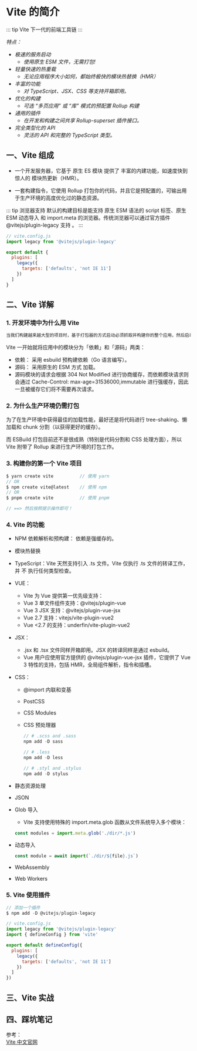 # Vite 的简介

::: tip Vite
下一代的前端工具链
:::

_特点：_

- _极速的服务启动_
  - _使用原生 ESM 文件，无需打包!_
- _轻量快速的热重载_
  - _无论应用程序大小如何，都始终极快的模块热替换（HMR）_
- _丰富的功能_
  - _对 TypeScript、JSX、CSS 等支持开箱即用。_
- _优化的构建_
  - _可选 “多页应用” 或 “库” 模式的预配置 Rollup 构建_
- _通用的插件_
  - _在开发和构建之间共享 Rollup-superset 插件接口。_
- _完全类型化的 API_
  - _灵活的 API 和完整的 TypeScript 类型。_

## 一、Vite 组成

- 一个开发服务器，它基于 原生 ES 模块 提供了 丰富的内建功能，如速度快到惊人的 模块热更新（HMR）。

- 一套构建指令，它使用 Rollup 打包你的代码，并且它是预配置的，可输出用于生产环境的高度优化过的静态资源。

::: tip 浏览器支持
默认的构建目标是能支持 原生 ESM 语法的 script 标签、原生 ESM 动态导入 和 import.meta 的浏览器。传统浏览器可以通过官方插件 @vitejs/plugin-legacy 支持 。
:::

```js
// vite.config.js
import legacy from '@vitejs/plugin-legacy'

export default {
  plugins: [
    legacy({
      targets: ['defaults', 'not IE 11']
    })
  ]
}
```

## 二、Vite 详解

### 1. 开发环境中为什么用 Vite

```html
当我们构建越来越大型的项目时，基于打包器的方式启动必须抓取并构建你的整个应用，然后启动服务。尤其是热更新（HMR）时，反馈迟钝极大的影响「开发体验」。
```

Vite 一开始就将应用中的模块分为「依赖」和「源码」两类：

- 依赖： 采用 esbuild 预构建依赖（Go 语言编写）。
- 源码： 采用原生的 ESM 方式 加载。
- 源码模块的请求会根据 304 Not Modified 进行协商缓存，而依赖模块请求则会通过 Cache-Control: max-age=31536000,immutable 进行强缓存，因此一旦被缓存它们将不需要再次请求。

### 2. 为什么生产环境仍需打包

为了在生产环境中获得最佳的加载性能，最好还是将代码进行 tree-shaking、懒加载和 chunk 分割（以获得更好的缓存）。

而 ESBuild 打包目前还不是很成熟（特别是代码分割和 CSS 处理方面），所以 Vite 附带了 Rollup 来进行生产环境的打包工作。

### 3. 构建你的第一个 Vite 项目

```js
$ yarn create vite          // 使用 yarn
// OR
$ npm create vite@latest    // 使用 npm
// OR
$ pnpm create vite          // 使用 pnpm

// ==> 然后按照提示操作即可！
```

### 4. Vite 的功能

- NPM 依赖解析和预构建： 依赖是强缓存的。
- 模块热替换
- TypeScript：Vite 天然支持引入 .ts 文件。Vite 仅执行 .ts 文件的转译工作，并 不 执行任何类型检查。
- VUE：
  - Vite 为 Vue 提供第一优先级支持：
  - Vue 3 单文件组件支持：@vitejs/plugin-vue
  - Vue 3 JSX 支持：@vitejs/plugin-vue-jsx
  - Vue 2.7 支持：vitejs/vite-plugin-vue2
  - Vue <2.7 的支持：underfin/vite-plugin-vue2
- JSX：
  - .jsx 和 .tsx 文件同样开箱即用。JSX 的转译同样是通过 esbuild。
  - Vue 用户应使用官方提供的 @vitejs/plugin-vue-jsx 插件，它提供了 Vue 3 特性的支持，包括 HMR，全局组件解析，指令和插槽。
- CSS：

  - @import 内联和变基
  - PostCSS
  - CSS Modules
  - CSS 预处理器

    ```js
    // # .scss and .sass
    npm add -D sass

    // # .less
    npm add -D less

    // # .styl and .stylus
    npm add -D stylus
    ```

- 静态资源处理
- JSON
- Glob 导入
  - Vite 支持使用特殊的 import.meta.glob 函数从文件系统导入多个模块：
  ```js
  const modules = import.meta.glob('./dir/*.js')
  ```
- 动态导入
  ```js
  const module = await import(`./dir/${file}.js`)
  ```
- WebAssembly
- Web Workers

### 5. Vite 使用插件

```js
// 添加一个插件
$ npm add -D @vitejs/plugin-legacy

// vite.config.js
import legacy from '@vitejs/plugin-legacy'
import { defineConfig } from 'vite'

export default defineConfig({
  plugins: [
    legacy({
      targets: ['defaults', 'not IE 11']
    })
  ]
})
```

## 三、Vite 实战

## 四、踩坑笔记

参考：<br />
<a href="https://cn.vitejs.dev/" target="_blank">Vite 中文官网</a><br />
